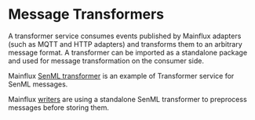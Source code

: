 # Message Transformers

A transformer service consumes events published by Mainflux adapters (such as MQTT and HTTP adapters) and transforms them to an arbitrary message format. A transformer can be imported as a standalone package and used for message transformation on the consumer side.

Mainflux [SenML transformer](transformer) is an example of Transformer service for SenML messages.

Mainflux [writers](writers) are using a standalone SenML transformer to preprocess messages before storing them.

[transformers]: https://git.willowglen.ca/sq/third-party/mainflux.git/tree/master/transformers/senml
[writers]: https://git.willowglen.ca/sq/third-party/mainflux.git/tree/master/writers
